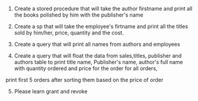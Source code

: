 
1) Create a stored procedure that will take the author firstname and print all the books polished by him with the publisher's name

2) Create a sp that will take the employee's firtname and print all the titles sold by him/her, price, quantity and the cost.

3) Create a query that will print all names from authors and employees

4) Create a  query that will float the data from sales,titles, publisher and authors table to print title name, Publisher's name, author's full name with quantity ordered and price for the order for all orders,

print first 5 orders after sorting them based on the price of order

5) Please learn grant and revoke
